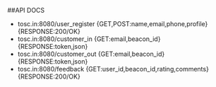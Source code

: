##API DOCS

+ tosc.in:8080/user_register {GET,POST:name,email,phone,profile} {RESPONSE:200/OK}
+ tosc.in:8080/customer_in {GET:email,beacon_id} {RESPONSE:token,json}
+ tosc.in:8080/customer_out {GET:email,beacon_id} {RESPONSE:token,json}
+ tosc.in:8080/feedback {GET:user_id,beacon_id,rating,comments} {RESPONSE:200/OK}
